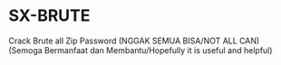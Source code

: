 # SX-BRUTE
Crack Brute all Zip Password (NGGAK SEMUA BISA/NOT ALL CAN) (Semoga Bermanfaat dan Membantu/Hopefully it is useful and helpful)
